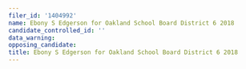 ```yaml
---
filer_id: '1404992'
name: Ebony S Edgerson for Oakland School Board District 6 2018
candidate_controlled_id: ''
data_warning: 
opposing_candidate: 
title: Ebony S Edgerson for Oakland School Board District 6 2018
---
```

